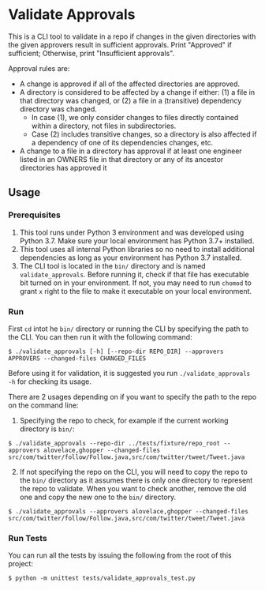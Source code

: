 # Validate Approvals
This is a CLI tool to validate in a repo if changes in the given directories with the given approvers result in sufficient approvals. Print "Approved" if sufficient; Otherwise, print "Insufficient approvals".

Approval rules are:
- A change is approved if all of the affected directories are approved.
- A directory is considered to be affected by a change if either: (1) a file in that directory was changed, or (2) a file in a (transitive) dependency directory was changed.
    - In case (1), we only consider changes to files directly contained within a directory, not files in subdirectories.
	- Case (2) includes transitive changes, so a directory is also affected if a dependency of one of its dependencies changes, etc.
- A change to a file in a directory has approval if at least one engineer listed in an OWNERS file in that directory or any of its ancestor directories has approved it

## Usage

### Prerequisites
1. This tool runs under Python 3 environment and was developed using Python 3.7. Make sure your local environment has Python 3.7+ installed.
2. This tool uses all internal Python libraries so no need to install additional dependencies as long as your environment has Python 3.7 installed.
2. The CLI tool is located in the `bin/` directory and is named `validate_approvals`. Before running it, check if that file has executable bit turned on in your environment. If not, you may need to run `chomod` to grant `x` right to the file to make it executable on your local environment.

### Run
First `cd` intot he `bin/` directory or running the CLI by specifying the path to the CLI. You can then run it with the following command:
```
$ ./validate_approvals [-h] [--repo-dir REPO_DIR] --approvers APPROVERS --changed-files CHANGED_FILES
```
Before using it for validation, it is suggested you run `./validate_approvals -h` for checking its usage.

There are 2 usages depending on if you want to specify the path to the repo on the command line:
1. Specifying the repo to check, for example if the current working directory is `bin/`:
```
$ ./validate_approvals --repo-dir ../tests/fixture/repo_root --approvers alovelace,ghopper --changed-files src/com/twitter/follow/Follow.java,src/com/twitter/tweet/Tweet.java
```

2. If not specifying the repo on the CLI, you will need to copy the repo to the `bin/` directory as it assumes there is only one directory to represent the repo to validate. When you want to check another, remove the old one and copy the new one to the `bin/` directory.
```
$ ./validate_approvals --approvers alovelace,ghopper --changed-files src/com/twitter/follow/Follow.java,src/com/twitter/tweet/Tweet.java
```

### Run Tests
You can run all the tests by issuing the following from the root of this project:
```
$ python -m unittest tests/validate_approvals_test.py
```